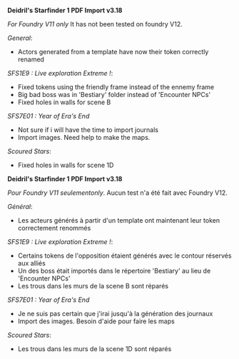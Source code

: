 **Deidril's Starfinder 1 PDF Import v3.18**

*For Foundry V11 only* It has not been tested on foundry V12.

*General*:
- Actors generated from a template have now their token correctly renamed

*SFS1E9 : Live exploration Extreme !*: 
- Fixed tokens using the friendly frame instead of the ennemy frame
- Big bad boss was in 'Bestiary' folder instead of 'Encounter NPCs'
- Fixed holes in walls for scene B

*SFS7E01 : Year of Era's End*
- Not sure if i will have the time to import journals
- Import images. Need help to make the maps.

*Scoured Stars*:
- Fixed holes in walls for scene 1D

**Deidril's Starfinder 1 PDF Import v3.18**

*Pour Foundry V11 seulementonly*. Aucun test n'a été fait avec Foundry V12.

*Général*:
- Les acteurs générés à partir d'un template ont maintenant leur token correctement renommés

*SFS1E9 : Live exploration Extreme !*:
- Certains tokens de l'opposition étaient générés avec le contour réservés aux alliés
- Un des boss était importés dans le répertoire 'Bestiary' au lieu de 'Encounter NPCs'
- Les trous dans les murs de la scene B sont réparés

*SFS7E01 : Year of Era's End*
- Je ne suis pas certain que j'irai jusqu'à la génération des journaux
- Import des images. Besoin d'aide pour faire les maps

*Scoured Stars*:
- Les trous dans les murs de la scene 1D sont réparés


